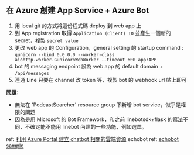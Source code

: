 在 Azure 創建 App Service + Azure Bot 
---
1. 用 local git 的方式將這份程式碼 deploy 到 web app 上
2. 到 App registration 取得 `Application (Client) ID` 並產生一個新的 secret，複製 `secret value`
3. 更改 web app 的 Configuration，general setting 的 startup command : `gunicorn --bind 0.0.0.0 --worker-class aiohttp.worker.GunicornWebWorker --timeout 600 app:APP`
4. bot 的 messaging endpoint 設為 web app 的 default domain + `/api/messages`
5. 連通 Line 只要在 channel 改 token 等，複製 bot 的 webhook url 貼上即可

**問題:**
- 無法在 'PodcastSearcher' resource group 下新增 bot service，似乎是權限的問題
- 因為是用 Microsoft 的 Bot Framework，和之前 linebotsdk+flask 的寫法不同，不確定能不能用 linebot 內建的一些功能，例如選單。
   
ref: [利用 Azure Portal 建立 chatbot 相關的雲端資源](https://ithelp.ithome.com.tw/articles/10246979)
echobot ref: [echobot sample](https://github.com/microsoft/BotBuilder-Samples/tree/main/samples/python/02.echo-bot?fbclid=IwAR3Yjm9IpIvCOhHv7-veFD9uIW81nZgbIkI5ltoopz7Kf_YLJkZglc1beQg)
